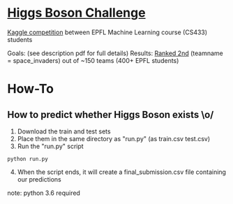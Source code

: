# [Higgs Boson Challenge][kaggle]

[Kaggle competition][kaggle] between EPFL Machine Learning course (CS433) students

Goals: (see description pdf for full details)
Results: [Ranked 2nd][kaggle-lead] (teamname = space_invaders) out of ~150 teams (400+ EPFL students)

# How-To
## How to predict whether Higgs Boson exists \o/

1. Download the train and test sets
2. Place them in the same directory as "run.py" (as train.csv test.csv)
3. Run the "run.py" script
```
python run.py
```
4. When the script ends, it will create a final_submission.csv file containing our predictions

note: python 3.6 required

[kaggle]: https://www.kaggle.com/c/epfml-higgs/
[kaggle-lead]: https://www.kaggle.com/c/epfml-higgs/leaderboard